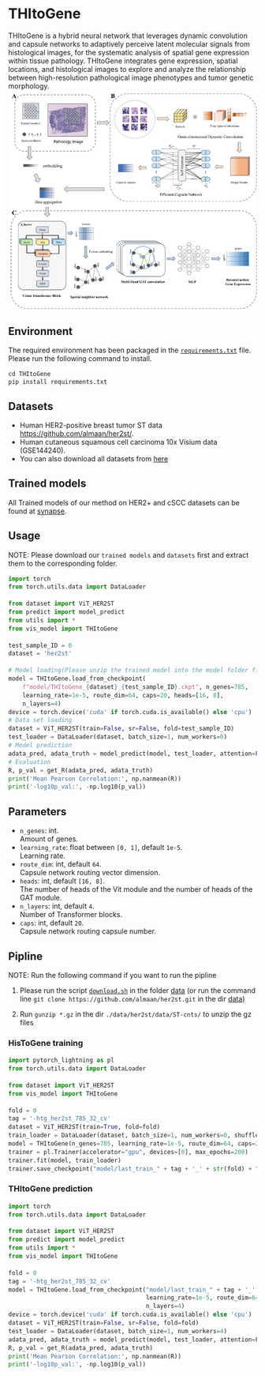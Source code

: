 # THItoGene

THItoGene is a hybrid neural network that leverages dynamic convolution and capsule networks to adaptively perceive
latent molecular signals from histological images, for the systematic analysis of spatial gene expression within tissue
pathology. THItoGene integrates gene expression, spatial locations, and histological images to explore and analyze the
relationship between high-resolution pathological image phenotypes and tumor genetic morphology.  
![workflow](./workflow.png)

## Environment

The required environment has been packaged in the [`requirements.txt`](./requirements.txt) file.    
Please run the following command to install.

```commandline
cd THItoGene
pip install requirements.txt
```

## Datasets

- Human HER2-positive breast tumor ST data https://github.com/almaan/her2st/.
- Human cutaneous squamous cell carcinoma 10x Visium data (GSE144240).
- You can also download all datasets from [here](https://www.synapse.org/#!Synapse:syn52503858/files/)

## Trained models

All Trained models of our method on HER2+ and cSCC datasets can be found
at [synapse](https://www.synapse.org/#!Synapse:syn52503858/files/).

## Usage

NOTE: Please download our `trained models` and `datasets` first and extract them to the corresponding folder.

```python
import torch
from torch.utils.data import DataLoader

from dataset import ViT_HER2ST
from predict import model_predict
from utils import *
from vis_model import THItoGene

test_sample_ID = 0
dataset = 'her2st'

# Model loading(Please unzip the trained model into the model folder first)
model = THItoGene.load_from_checkpoint(
    f"model/THItoGene_{dataset}_{test_sample_ID}.ckpt", n_genes=785,
    learning_rate=1e-5, route_dim=64, caps=20, heads=[16, 8],
    n_layers=4)
device = torch.device('cuda' if torch.cuda.is_available() else 'cpu')
# Data set loading
dataset = ViT_HER2ST(train=False, sr=False, fold=test_sample_ID)
test_loader = DataLoader(dataset, batch_size=1, num_workers=0)
# Model prediction
adata_pred, adata_truth = model_predict(model, test_loader, attention=False, device=device)
# Evaluation
R, p_val = get_R(adata_pred, adata_truth)
print('Mean Pearson Correlation:', np.nanmean(R))
print('-log10p_val:', -np.log10(p_val))
```

## Parameters

- `n_genes`: int.  
  Amount of genes.
- `learning_rate`: float between `[0, 1]`, default `1e-5`.  
  Learning rate.
- `route_dim`: int, default `64`.  
  Capsule network routing vector dimension.
- `heads`: int, default `[16, 8]`.  
  The number of heads of the Vit module and the number of heads of the GAT module.
- `n_layers`: int, default `4`.  
  Number of Transformer blocks.
- `caps`: int, default `20`.  
  Capsule network routing capsule number.

## Pipline

NOTE: Run the following command if you want to run the pipline

1. Please run the script [`download.sh`](./data/download.sh) in the folder [data](./data)
   (or run the command line `git clone https://github.com/almaan/her2st.git` in the
   dir [data](./data))

2. Run `gunzip *.gz` in the dir `./data/her2st/data/ST-cnts/` to unzip the gz files

### HisToGene training

```python
import pytorch_lightning as pl
from torch.utils.data import DataLoader

from dataset import ViT_HER2ST
from vis_model import THItoGene

fold = 0
tag = '-htg_her2st_785_32_cv'
dataset = ViT_HER2ST(train=True, fold=fold)
train_loader = DataLoader(dataset, batch_size=1, num_workers=0, shuffle=True)
model = THItoGene(n_genes=785, learning_rate=1e-5, route_dim=64, caps=20, heads=[16, 8], n_layers=4)
trainer = pl.Trainer(accelerator="gpu", devices=[0], max_epochs=200)
trainer.fit(model, train_loader)
trainer.save_checkpoint("model/last_train_" + tag + '_' + str(fold) + ".ckpt")
```

### THItoGene prediction

```python
import torch
from torch.utils.data import DataLoader

from dataset import ViT_HER2ST
from predict import model_predict
from utils import *
from vis_model import THItoGene

fold = 0
tag = '-htg_her2st_785_32_cv'
model = THItoGene.load_from_checkpoint("model/last_train_" + tag + '_' + str(fold) + ".ckpt", n_genes=785,
                                       learning_rate=1e-5, route_dim=64, caps=20, heads=[16, 8],
                                       n_layers=4)
device = torch.device('cuda' if torch.cuda.is_available() else 'cpu')
dataset = ViT_HER2ST(train=False, sr=False, fold=fold)
test_loader = DataLoader(dataset, batch_size=1, num_workers=4)
adata_pred, adata_truth = model_predict(model, test_loader, attention=False, device=device)
R, p_val = get_R(adata_pred, adata_truth)
print('Mean Pearson Correlation:', np.nanmean(R))
print('-log10p_val:', -np.log10(p_val))
```
